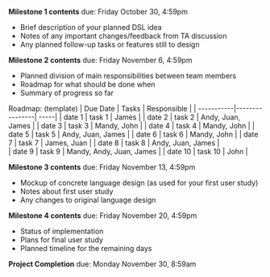 **Milestone 1 contents** due: Friday October 30, 4:59pm
- Brief description of your planned DSL idea
- Notes of any important changes/feedback from TA discussion
- Any planned follow-up tasks or features still to design



**Milestone 2 contents** due: Friday November 6, 4:59pm
- Planned division of main responsibilities between team members
- Roadmap for what should be done when
- Summary of progress so far

Roadmap: (template)
| Due Date   | Tasks          | Responsible  |
| -----------|----------------| -----|
| date 1     | task 1         | James |
| date 2     | task 2         | Andy, Juan, James |
| date 3     | task 3         | Mandy, John  |
| date 4     | task 4         | Mandy, John |
| date 5     | task 5         | Andy, Juan, James |
| date 6     | task 6         | Mandy, John |
| date 7     | task 7         | James, Juan |
| date 8     | task 8         | Andy, Juan, James |  
| date 9     | task 9         | Mandy, Andy, Juan, James |
| date 10    | task 10        | John |



**Milestone 3 contents** due: Friday November 13, 4:59pm
- Mockup of concrete language design (as used for your first user study)
- Notes about first user study 
- Any changes to original language design



**Milestone 4 contents** due: Friday November 20, 4:59pm
- Status of implementation
- Plans for final user study 
- Planned timeline for the remaining days

**Project Completion** due: Monday November 30, 8:59am

